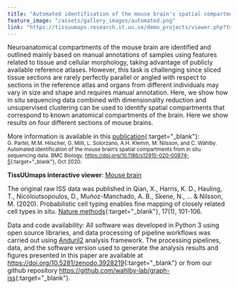 ```yaml
---
title: "Automated identification of the mouse brain's spatial compartments from in situ sequencing data"
feature_image: "/assets/gallery_images/automated.png"
link: "https://tissuumaps.research.it.uu.se/demo_projects/viewer.php?tmap=mousebrain_5"
---
```


Neuroanatomical compartments of the mouse brain are identified and outlined mainly based on manual annotations of samples using features related to tissue and cellular morphology, taking advantage of publicly available reference atlases. However, this task is challenging since sliced tissue sections are rarely perfectly parallel or angled with respect to sections in the reference atlas and organs from different individuals may vary in size and shape and requires manual annotation. Here, we show how in situ sequencing data combined with dimensionality reduction and unsupervised clustering can be used to identify spatial compartments that correspond to known anatomical compartments of the brain. Here we show results on four different sections of mouse brains.

More information is available in this [publication](https://doi.org/10.1186/s12915-020-00874-5){:target="_blank"}: \
<small>G. Partel, M.M. Hilscher, G. Milli, L. Solorzano, A.H. Klemm, M. Nilsson, and C. Wählby.  Automated identification of the mouse brain’s spatial compartments from in situ sequencing data.  BMC Biology, <https://doi.org/10.1186/s12915-020-00874-5>{:target="_blank"}, Oct 2020.</small>

**TissUUmaps interactive viewer**: 
<a href='https://tissuumaps.research.it.uu.se/demo_projects/viewer.php?tmap=mousebrain_5' target="_blank" class="button">Mouse brain</a>

The original raw ISS data was published in Qian, X., Harris, K. D., Hauling, T., Nicoloutsopoulos, D., Muñoz-Manchado, A. B., Skene, N., ... & Nilsson, M. (2020). Probabilistic cell typing enables fine mapping of closely related cell types in situ. [Nature methods](https://doi.org/10.1038/s41592-019-0631-4){:target="_blank"}, 17(1), 101-106. 

Data and code availability: All software was developed in Python 3 using open source libraries, and data processing of pipeline workflows was carried out using [Anduril2](https://doi.org/10.1093/bioinformatics/btz133) analysis framework. The processing pipelines, data, and the software version used to generate the analysis results and figures presented in this paper are available at <https://doi.org/10.5281/zenodo.3928219>{:target="_blank"} or from our github repository <https://github.com/wahlby-lab/graph-iss>{:target="_blank"}. 